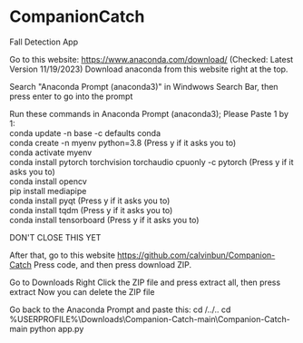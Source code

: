 # CompanionCatch
Fall Detection App

Go to this website: https://www.anaconda.com/download/ (Checked: Latest Version 11/19/2023)
Download anaconda from this website right at the top.

Search "Anaconda Prompt (anaconda3)" in Windwows Search Bar, then press enter to go into the prompt

Run these commands in Anaconda Prompt (anaconda3); Please Paste 1 by 1:<br>
conda update -n base -c defaults conda<br>
conda create -n myenv python=3.8                                          (Press y if it asks you to)<br>
conda activate myenv<br>
conda install pytorch torchvision torchaudio cpuonly -c pytorch           (Press y if it asks you to)<br>
conda install opencv<br>
pip install mediapipe<br>
conda install pyqt                                                        (Press y if it asks you to)<br>
conda install tqdm                                                        (Press y if it asks you to)<br>
conda install tensorboard                                                 (Press y if it asks you to)<br>

DON'T CLOSE THIS YET

After that, go to this website https://github.com/calvinbun/Companion-Catch
Press code, and then press download ZIP.

Go to Downloads
Right Click the ZIP file and press extract all, then press extract
Now you can delete the ZIP file

Go back to the Anaconda Prompt and paste this:
cd /../..
cd %USERPROFILE%\Downloads\Companion-Catch-main\Companion-Catch-main
python app.py
